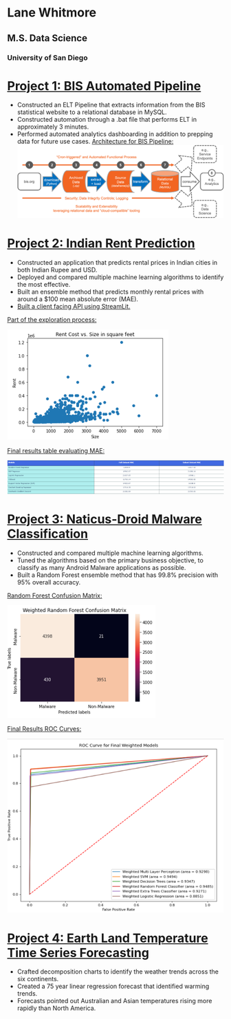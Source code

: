 # Lane Whitmore
## M.S. Data Science
### University of San Diego

# [Project 1: BIS Automated Pipeline](https://github.com/lanewhitmore/BIS_Data_Pipeline)
- Constructed an ELT Pipeline that extracts information from the BIS statistical website to a relational database in MySQL.
- Constructed automation through a .bat file that performs ELT in approximately 3 minutes.
- Performed automated analytics dashboarding in addition to prepping data for future use cases.
[Architecture for BIS Pipeline:](https://github.com/lanewhitmore/lanewhitmore.github.io/blob/main/images/bis_pipe_flow.png)
![](images/bis_pipe_flow.png)

# [Project 2: Indian Rent Prediction](https://github.com/lanewhitmore/Rent_Prediction)
- Constructed an application that predicts rental prices in Indian cities in both Indian Rupee and USD.
- Deployed and compared multiple machine learning algorithms to identify the most effective. 
- Built an ensemble method that predicts monthly rental prices with around a $100 mean absolute error (MAE). 
- [Built a client facing API using StreamLit.](https://lanewhitmore-rent-prediction-rent-app-eda---whitmore-vd5d0e.streamlit.app/)

[Part of the exploration process:](https://github.com/lanewhitmore/lanewhitmore.github.io/blob/main/images/exploration.png)

![](images/exploration.png)

[Final results table evaluating MAE:](https://github.com/lanewhitmore/lanewhitmore.github.io/blob/main/images/rentresults.png)

![](images/rentresults.png)

# [Project 3: Naticus-Droid Malware Classification](https://github.com/lanewhitmore/NATICUSdroid-Malware-Machine-Learning-Classification)
- Constructed and compared multiple machine learning algorithms. 
- Tuned the algorithms based on the primary business objective, to classify as many Android Malware applications as possible.
- Built a Random Forest ensemble method that has 99.8% precision with 95% overall accuracy. 

[Random Forest Confusion Matrix:](https://github.com/lanewhitmore/lanewhitmore.github.io/blob/main/images/randomforestcm.png)

![](images/randomforestcm.png)

[Final Results ROC Curves:](https://github.com/lanewhitmore/lanewhitmore.github.io/blob/main/images/naticusroc.png)

![](images/naticusroc.png)

# [Project 4: Earth Land Temperature Time Series Forecasting](https://github.com/stephenkuc/ADS506_FinalProj)
- Crafted decomposition charts to identify the weather trends across the six continents. 
- Created a 75 year linear regression forecast that identified warming trends. 
- Forecasts pointed out Australian and Asian temperatures rising more rapidly than North America.
